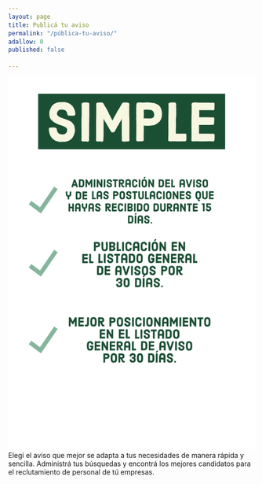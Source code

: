 ```yaml
---
layout: page
title: Publicá tu aviso
permalink: "/pública-tu-aviso/"
adallow: 0
published: false

---
```

![](/images/Adobe_Post_20190730_040633.png)Elegí el aviso que mejor se adapta a tus necesidades de manera rápida y sencilla. Administrá tus búsquedas y encontrá los mejores candidatos para el reclutamiento de personal de tú empresas.